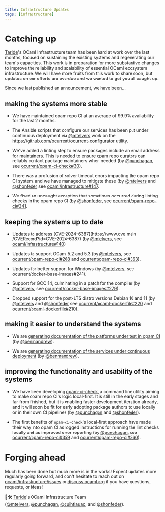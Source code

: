 ```yaml
---
title: Infrastructure Updates
tags: [infrastructure]
---
```


# Catching up

[Taride](https://tarides.com/)'s OCaml Infrastructure team has been hard at work
over the last months, focused on sustaining the existing systems and
regenerating our team's capacities. This work is in preparation for more
substantive changes to improve the reliability and scalability of essential
OCaml ecosystem infrastructure. We will have more fruits from this work to share
soon, but updates on our efforts are overdue and we wanted to get you all caught
up.

Since we last published an announcement, we have been...

## making the systems more stable

- We have maintained opam repo CI at an average of 99.9% availability for the
  last 2 months.

- The Ansible scripts that configure our services has been put under continuous
  deployment via [@mtelvers](https://github.com/mtelvers) work on the
  https://github.com/ocurrent/ocurrent-configurator utility.

- We've added a linting step to ensure packages include an email address for
  maintainers. This is needed to ensure opam repo curators can reliably contact
  package maintainers when needed (by
  [@punchagan](https://github.com/punchagan), see
  [ocurrent/opam-ci-check#30](https://github.com/ocurrent/opam-ci-check/pull/30)).

- There was a profusion of solver timeout errors impacting the opam repo CI
  system, and we have managed to mitigate these (by
  [@mtelvers](https://github.com/mtelvers) and
  [@shonfeder](https://github.com/shonfeder) see
  [ocaml/infrastructure#147](https://github.com/ocaml/infrastructure/issues/147).

- We fixed an uncaught exception that sometimes occurred during linting checks
  in the opam repo CI (by [@shonfeder](https://github.com/shonfeder), see
  [ocurrent/opam-repo-ci#341](https://github.com/ocurrent/opam-repo-ci/pull/341).

## keeping the systems up to date

- Updates to address [CVE-2024-6387](https://www.cve.main
  /CVERecord?id=CVE-2024-6387) (by [@mtelvers](https://github.com/mtelvers), see
  [ocaml/infrastructure#140](https://github.com/ocaml/infrastructure/issues/140)).

- Updates to support OCaml 5.2 and 5.3 (by
  [@mtelvers](https://github.com/mtelvers), see
  [ocurrent/opam-repo-ci#268](https://github.com/ocurrent/opam-repo-ci/issues/268)
  and
  [ocurrent/opam-repo-ci#363](https://github.com/ocurrent/opam-repo-ci/issues/363)).

- Updates for better support for Windows (by
  [@mtelvers](https://github.com/mtelvers), see
  [ocurrent/docker-base-images#241](https://github.com/ocurrent/docker-base-images/issues/241)).

- Support for GCC 14, culminating in a patch for the compiler (by
  [@mtelvers](https://github.com/mtelvers), see
  [ocurrent/docker-base-images#279](https://github.com/ocurrent/docker-base-images/issues/279)).

- Dropped support for the post-LTS distro versions Debian 10 and 11 (by
  [@mtelvers](https://github.com/mtelvers) and
  [@shonfeder](https://github.com/shonfeder) see
  [ocurrent/ocaml-dockerfile#220](https://github.com/ocurrent/ocaml-dockerfile/pull/220)
  and
  [ocurrent/ocaml-dockerfile#210](https://github.com/ocurrent/ocaml-dockerfile/pull/210)).

## making it easier to understand the systems

- We are [generating documentation of the platforms under test in opam
  CI][platforms] (by [@benmandrew](https://github.com/benmandrew)).

- We are [generating documentation of the services under continuous
  deployment][services] (by [@benmandrew](https://github.com/benmandrew)).

[services]: https://github.com/ocurrent/ocurrent-deployer/blob/master/doc/services.md
[platforms]: https://github.com/ocurrent/opam-repo-ci/blob/master/doc/platforms.md

## improving the functionality and usability of the systems

- We have been developing
  [opam-ci-check](https://github.com/ocurrent/opam-repo-ci/tree/master/opam-ci-check),
  a command line utility aiming to make opam repo CI's logic local-first. It is
  still in the early stages and far from finished, but it is enabling faster
  development iteration already, and it will soon be fit for early adopting
  package authors to use locally or in their own CI pipelines (by
  [@punchagan](https://github.com/punchagan) and
  [@shonfeder](https://github.com/shonfeder)).

- The first benefits of `opam-ci-check`'s local-first approach have made their
  way into opam CI as logged instructions for running the lint checks locally
  and as improved error reporting (by
  [@punchagan](https://github.com/punchagan), see
  [ocurrent/opam-repo-ci#359](https://github.com/ocurrent/opam-repo-ci/issues/359)
  and
  [ocurrent/opam-repo-ci#360](https://github.com/ocurrent/opam-repo-ci/issues/360)).

# Forging ahead

Much has been done but much more is in the works! Expect updates more regularly
going forward, and don't hesitate to reach out on
[ocaml/infrastructure/issues](https://github.com/ocaml/infrastructure/issues) or
[discuss.ocaml.org](https://discuss.ocaml.org/tag/infrastructure) if you have
questions, requests, or ideas!

💚🛠 [Taride](https://tarides.com/)'s OCaml Infrastructure Team\
([@mtelvers](https://github.com/mtelvers),
[@punchagan](https://github.com/punchagan),
[@cuihtlauac](https://github.com/cuihtlauac), and
[@shonfeder](https://github.com/shonfeder)).
